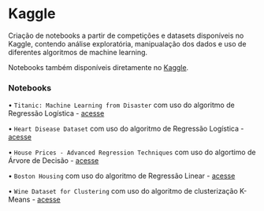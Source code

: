# Kaggle

Criação de notebooks a partir de competições e datasets disponíveis no Kaggle, contendo análise exploratória, manipualação 
dos dados e uso de diferentes algoritmos de machine learning. 

Notebooks também disponíveis diretamente no [Kaggle](https://www.kaggle.com/anaalucca/code). 

### Notebooks 

•  `Titanic: Machine Learning from Disaster` com uso do algoritmo de Regressão Logística - [acesse]()

•  `Heart Disease Dataset` com uso do algoritmo de Regressão Logística - [acesse]()

•  `House Prices - Advanced Regression Techniques` com uso do algortimo de Árvore de Decisão - [acesse]()

•  `Boston Housing` com uso do algoritmo de Regressão Linear - [acesse]()

•  `Wine Dataset for Clustering` com uso do algoritmo de clusterização K-Means - [acesse]()
